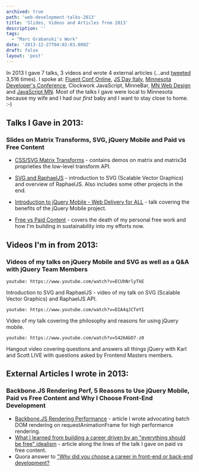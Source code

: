 ```yaml
---
archived: true
path: 'web-development-talks-2013'
title: 'Slides, Videos and Articles from 2013'
description: ''
tags:
  - "Marc Grabanski's Work"
date: '2013-12-27T04:02:03.000Z'
draft: false
layout: 'post'
---
```


In 2013 I gave 7 talks, 3 videos and wrote 4 external articles (...and [tweeted](http://twitter.com/1marc) 3,516 times). I spoke at: [Fluent Conf Online](http://oreillynet.com/pub/e/2969), [JS Day Italy](http://2013.jsday.it), [Minnesota Developer's Conference](http://mdc.ilmservice.com/), Clockwork JavaScript, MinneBar, [MN Web Design](http://www.meetup.com/mn-web-design/events/95185932/) and [JavaScript MN](http://www.meetup.com/JavaScriptMN/events/128471632/). Most of the talks I gave were local to Minnesota because my wife and I had our _first_ baby and I want to stay close to home. :-)

## Talks I Gave in 2013:

### Slides on Matrix Transforms, SVG, jQuery Mobile and Paid vs Free Content

- [CSS/SVG Matrix Transforms](http://www.slideshare.net/1Marc/css-and-svg-matrix-transforms) - contains demos on matrix and matrix3d proprieties the low-level transform API.

- [SVG and RaphaelJS](http://www.slideshare.net/1Marc/svg-and-raphael-js) - introduction to SVG (Scalable Vector Graphics) and overview of RaphaelJS. Also includes some other projects in the end.

- [Introduction to jQuery Mobile - Web Delivery for ALL](http://www.slideshare.net/1Marc/jquery-mobile-12708778) - talk covering the benefits of the jQuery Mobile project.

- [Free vs Paid Content](http://www.slideshare.net/1Marc/open-sourcebloggingfreevspaid) - covers the death of my personal free work and how I'm building in sustainability into my efforts now.

## Videos I'm in from 2013:

### Videos of my talks on jQuery Mobile and SVG as well as a Q&A with jQuery Team Members

`youtube: https://www.youtube.com/watch?v=ECUhNrlyTkE`

Introduction to SVG and RaphaelJS - video of my talk on SVG (Scalable Vector Graphics) and RaphaelJS API.

`youtube: https://www.youtube.com/watch?v=DIA4qJCTeYI`

Video of my talk covering the philosophy and reasons for using jQuery mobile.

`youtube: https://www.youtube.com/watch?v=5426AbD7-z0`

Hangout video covering questions and answers all things jQuery with Karl and Scott LIVE with questions asked by Frontend Masters members.

## External Articles I wrote in 2013:

### Backbone.JS Rendering Perf, 5 Reasons to Use jQuery Mobile, Paid vs Free Content and Why I Choose Front-End Development

- [Backbone.JS Rendering Performance](http://blog.sprint.ly/post/42929468986/web-ui-rendering-performance) - article I wrote advocating batch DOM rendering on requestAnimationFrame for high performance rendering.
- [What I learned from building a career driven by an "everything should be free" idealism](https://medium.com/what-i-learned-building/be97720fedee) - article along the lines of the talk I gave on paid vs free content.
- Quora answer to ["Why did you choose a career in front-end or back-end development?](https://www.quora.com/Web-Development-Why-did-you-choose-a-career-in-front-end-or-back-end-development/answer/Marc-Grabanski)
